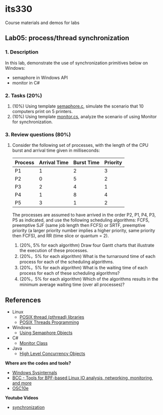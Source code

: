 # its330
Course materials and demos for labs

## Lab05: process/thread synchronization

### 1. Description

In this lab,  demonstrate the use of synchronization primitives below on Windows:
* semaphore in Windows API
* monitor in C#

### 2. Tasks (20%)
1. (10%) Using template [semaphore.c](./code/win/semaphore.c), simulate the scenario that 10 computers print on 5 printers.
2. (10%) Using template [monitor.cs](./code/cs/monitor.cs), analyze the scenario of using Monitor for synchronization.

### 3. Review questions (80%)
1. Consider the following set of processes, with the length of the CPU burst and arrival time given in milliseconds:
   
   | Process | Arrival Time | Burst Time | Priority |
   | ------- | ------------ | ---------- | -------- |
   | P1 | 1 | 2 | 3 |
   | P2 | 0 | 5 | 2 |
   | P3 | 2 | 4 | 1 |
   | P4 | 1 | 8 | 4 |
   | P5 | 3 | 1 | 2 |

   The processes are assumed to have arrived in the order P2, P1, P4, P3, P5 as indicated,  and use the following scheduling algorithms: FCFS, preemptive SJF (same job length then FCFS) or SRTF, preemptive priority (a larger priority number implies a higher priority, same priority then FCFS), and RR (time slice or quantum = 2).
   1. (20%, 5% for each algorithm) Draw four Gantt charts that illustrate the execution of these processes.
   2. (20%，5% for each algorithm) What is the turnaround time of each process for each of the scheduling algorithms.
   3. (20%，5% for each algorithm) What is the waiting time of each process for each of these scheduling algorithms?
   4. (20%，5% for each algorithm) Which of the algorithms results in the minimum average waiting time (over all processes)?


## References
* Linux
  * [POSIX thread (pthread) libraries](https://www.cs.cmu.edu/afs/cs/academic/class/15492-f07/www/pthreads.html)
  * [POSIX Threads Programming](https://computing.llnl.gov/tutorials/pthreads/)
* Windows
  * [Using Semaphore Objects](https://docs.microsoft.com/en-us/windows/win32/sync/using-semaphore-objects)
* C#
  * [Monitor Class](https://docs.microsoft.com/en-us/dotnet/api/system.threading.monitor?view=netframework-4.8)
* Java
  * [High Level Concurrency Objects](https://docs.oracle.com/javase/tutorial/essential/concurrency/highlevel.html)


**Where are the codes and tools?**
* [Windows Sysinternals](https://docs.microsoft.com/en-us/sysinternals/)
* [BCC - Tools for BPF-based Linux IO analysis, networking, monitoring, and more](https://github.com/iovisor/bcc)
* [OSC10e](https://github.com/greggagne/osc10e)


**Youtube Videos**
* [synchronization](https://youtu.be/GpTDNMjXsFM)




